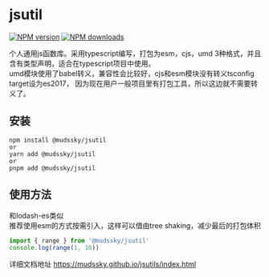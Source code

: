 # jsutil

[![NPM version](https://img.shields.io/npm/v/@mudssky/jsutils.svg?style=flat)](https://npmjs.org/package/@mudssky/jsutils)
[![NPM downloads](http://img.shields.io/npm/dm/@mudssky/jsutils.svg?style=flat)](https://npmjs.org/package/@mudssky/jsutils)

个人通用js函数库。采用typescript编写，打包为esm，cjs，umd 3种格式，并且含有类型声明，适合在typescript项目中使用。  
umd模块使用了babel转义，兼容性会比较好，cjs和esm模块没有转义tsconfig target设为es2017，
因为现在用户一般项目里有打包工具，所以这边就不需要转义了。

## 安装

```shell
npm install @mudssky/jsutil
or
yarn add @mudssky/jsutil
or
pnpm add @mudssky/jsutil

```

## 使用方法

和lodash-es类似  
推荐使用esm的方式按需引入，这样可以借由tree shaking，减少最后的打包体积  

```ts
import { range } from '@mudssky/jsutil'
console.log(range(1, 10))
```

详细文档地址 <https://mudssky.github.io/jsutils/index.html>
